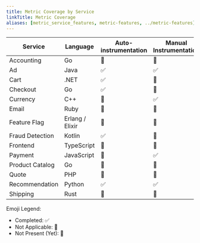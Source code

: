 ```yaml
---
title: Metric Coverage by Service
linkTitle: Metric Coverage
aliases: [metric_service_features, metric-features, ../metric-features]
---
```


| Service         | Language        | Auto-instrumentation | Manual Instrumentation | Multiple Instruments | Views | Custom Attributes | Resource Detection | Trace Exemplars |
| --------------- | --------------- | -------------------- | ---------------------- | -------------------- | ----- | ----------------- | ------------------ | --------------- |
| Accounting      | Go              | 🚧                   | 🚧                     | 🚧                   | 🚧    | 🚧                | 🚧                 | 🚧              |
| Ad              | Java            | ✅                   | ✅                     | 🚧                   | 🚧    | ✅                | ✅                 | ✅              |
| Cart            | .NET            | ✅                   | 🚧                     | 🚧                   | 🚧    | 🚧                | 🚧                 | 🚧              |
| Checkout        | Go              | ✅                   | 🚧                     | 🚧                   | 🚧    | 🚧                | 🚧                 | 🚧              |
| Currency        | C++             | 🔕                   | ✅                     | 🚧                   | 🚧    | 🚧                | 🚧                 | 🚧              |
| Email           | Ruby            | 🚧                   | 🚧                     | 🚧                   | 🚧    | 🚧                | 🚧                 | 🚧              |
| Feature Flag    | Erlang / Elixir | 🚧                   | 🚧                     | 🚧                   | 🚧    | 🚧                | 🚧                 | 🚧              |
| Fraud Detection | Kotlin          | ✅                   | 🚧                     | 🚧                   | 🚧    | 🚧                | ✅                 | 🚧              |
| Frontend        | TypeScript      | 🚧                   | 🚧                     | 🚧                   | 🚧    | 🚧                | 🚧                 | 🚧              |
| Payment         | JavaScript      | 🚧                   | ✅                     | 🚧                   | 🚧    | 🚧                | ✅                 | 🚧              |
| Product Catalog | Go              | 🚧                   | 🚧                     | 🚧                   | 🚧    | 🚧                | 🚧                 | 🚧              |
| Quote           | PHP             | 🚧                   | 🚧                     | 🚧                   | 🚧    | 🚧                | 🚧                 | 🚧              |
| Recommendation  | Python          | ✅                   | ✅                     | 🚧                   | 🚧    | 🚧                | 🚧                 | 🚧              |
| Shipping        | Rust            | 🚧                   | 🚧                     | 🚧                   | 🚧    | 🚧                | 🚧                 | 🚧              |

Emoji Legend:

- Completed: ✅
- Not Applicable: 🔕
- Not Present (Yet): 🚧
